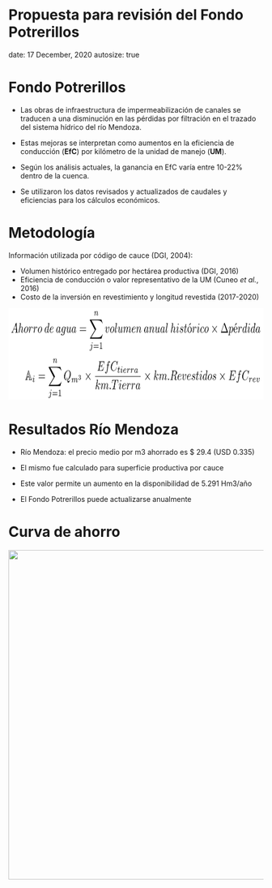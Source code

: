 Propuesta para revisión del Fondo Potrerillos
========================================================
date: 17 December, 2020
autosize: true





























Fondo Potrerillos
========================================================

- Las obras de infraestructura de impermeabilización de canales se traducen a una disminución en las pérdidas por filtración en el trazado del sistema hídrico del río Mendoza. 

- Estas mejoras se interpretan como aumentos en la eficiencia de conducción (**EfC**) por kilómetro de la unidad de manejo (**UM**). 

- Según los análisis actuales, la ganancia en EfC varía entre 10-22% dentro de la cuenca. 

- Se utilizaron los datos revisados y actualizados de caudales y eficiencias para los cálculos económicos.

Metodología
===

Información utilizada por código de cauce (DGI, 2004):
  - Volumen histórico entregado por hectárea productiva (DGI, 2016)
  - Eficiencia de conducción o valor representativo de la UM (Cuneo *et al.*, 2016)
  - Costo de la inversión en revestimiento y longitud revestida (2017-2020)


<div align="center">
<img src="figures/formulaAhorro.png", height=180, width=700>
</div>



Resultados Río Mendoza
===


- Río Mendoza: el precio medio por m3 ahorrado es \$ 29.4 (USD 
0.335)

- El mismo fue calculado para superficie productiva por cauce

- Este valor permite un aumento en la disponibilidad de 
5.291 Hm3/año

- El Fondo Potrerillos puede actualizarse anualmente


Curva de ahorro
====

<div align="center">
<img src="DgiData/Graphs/OfertaMzaAhorro.png", height=650, width=1400>
</div>
